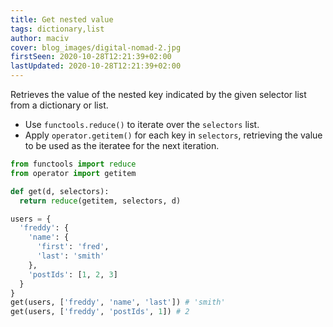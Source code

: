 ```yaml
---
title: Get nested value
tags: dictionary,list
author: maciv
cover: blog_images/digital-nomad-2.jpg
firstSeen: 2020-10-28T12:21:39+02:00
lastUpdated: 2020-10-28T12:21:39+02:00
---
```


Retrieves the value of the nested key indicated by the given selector list from a dictionary or list.

- Use `functools.reduce()` to iterate over the `selectors` list.
- Apply `operator.getitem()` for each key in `selectors`, retrieving the value to be used as the iteratee for the next iteration.

```py
from functools import reduce
from operator import getitem

def get(d, selectors):
  return reduce(getitem, selectors, d)
```

```py
users = {
  'freddy': {
    'name': {
      'first': 'fred',
      'last': 'smith'
    },
    'postIds': [1, 2, 3]
  }
}
get(users, ['freddy', 'name', 'last']) # 'smith'
get(users, ['freddy', 'postIds', 1]) # 2
```
